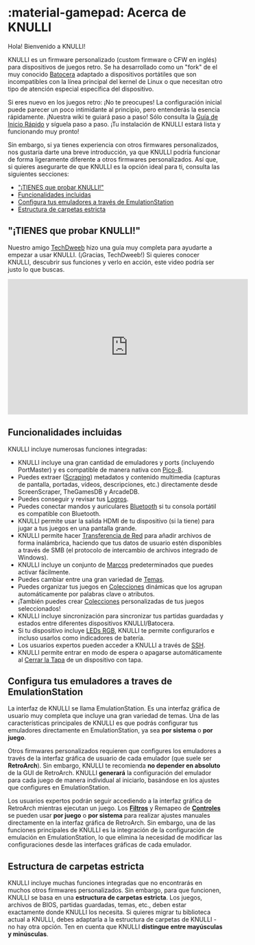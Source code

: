 # :material-gamepad: Acerca de KNULLI

Hola! Bienvenido a KNULLI!

KNULLI es un firmware personalizado (custom firmware o CFW en inglés) para dispositivos de juegos retro. Se ha desarrollado como un "fork" de el muy conocido [Batocera](https://batocera.org/) adaptado a dispositivos portátiles que son incompatibles con la línea principal del kernel de Linux o que necesitan otro tipo de atención especial específica del dispositivo.

Si eres nuevo en los juegos retro: ¡No te preocupes! La configuración inicial puede parecer un poco intimidante al principio, pero entenderás la esencia rápidamente. ¡Nuestra wiki te guiará paso a paso! Sólo consulta la [Guía de Inicio Rápido](../play/quick-start) y síguela paso a paso. ¡Tu instalación de KNULLI estará lista y funcionando muy pronto!

Sin embargo, si ya tienes experiencia con otros firmwares personalizados, nos gustaría darte una breve introducción, ya que KNULLI podría funcionar de forma ligeramente diferente a otros firmwares personalizados. Así que, si quieres asegurarte de que KNULLI es la opción ideal para ti, consulta las siguientes secciones:

* ["¡TIENES que probar KNULLI!"](#tienes-que-probar-knulli)
* [Funcionalidades incluidas](#funcionalidades-incluidas)
* [Configura tus emuladores a través de EmulationStation](#configura-tus-emuladores-a-traves-de-emulationstation)
* [Estructura de carpetas estricta](#estructura-de-carpetas-estricta)

## "¡TIENES que probar KNULLI!"

Nuestro amigo [TechDweeb](https://www.youtube.com/@TechDweeb) hizo una guía muy completa para ayudarte a empezar a usar KNULLI. (¡Gracias, TechDweeb!) Si quieres conocer KNULLI, descubrir sus funciones y verlo en acción, este video podría ser justo lo que buscas.

<iframe width="560" height="315" src="https://www.youtube.com/embed/GJQnhkNd9kU?si=bSP_jlUffjkhP4H1" title="YouTube video player" frameborder="0" allow="accelerometer; autoplay; clipboard-write; encrypted-media; gyroscope; picture-in-picture; web-share" referrerpolicy="strict-origin-when-cross-origin" allowfullscreen></iframe>

## Funcionalidades incluidas

KNULLI incluye numerosas funciones integradas:

* KNULLI incluye una gran cantidad de emuladores y ports (incluyendo PortMaster) y es compatible de manera nativa con [Pico-8](../systems/pico-8).
* Puedes extraer ([Scraping](../play/scraping)) metadatos y contenido multimedia (capturas de pantalla, portadas, vídeos, descripciones, etc.) directamente desde ScreenScraper, TheGamesDB y ArcadeDB.
* Puedes conseguir y revisar tus [Logros](../play/retro-achievements).
* Puedes conectar mandos y auriculares [Bluetooth](../configure/bluetooth) si tu consola portátil es compatible con Bluetooth.
* KNULLI permite usar la salida HDMI de tu dispositivo (si la tiene) para jugar a tus juegos en una pantalla grande.
* KNULLI permite hacer [Transferencia de Red](../play/add-games/network-transfer) para añadir archivos de forma inalámbrica, haciendo que tus datos de usuario estén disponibles a través de SMB (el protocolo de intercambio de archivos integrado de Windows).
* KNULLI incluye un conjunto de [Marcos](../configure/customization/bezel-decorations) predeterminados que puedes activar fácilmente.
* Puedes cambiar entre una gran variedad de [Temas](../configure/customization/themes).
* Puedes organizar tus juegos en [Colecciones](../configure/collections) dinámicas que los agrupan automáticamente por palabras clave o atributos.
* ¡También puedes crear [Colecciones](../configure/collections) personalizadas de tus juegos seleccionados!
* KNULLI incluye sincronización para sincronizar tus partidas guardadas y estados entre diferentes dispositivos KNULLI/Batocera.
* Si tu dispositivo incluye [LEDs RGB](../configure/rgb-leds), KNULLI te permite configurarlos e incluso usarlos como indicadores de batería.
* Los usuarios expertos pueden acceder a KNULLI a través de [SSH](../configure/SSH).
* KNULLI permite entrar en modo de espera o apagarse automáticamente al [Cerrar la Tapa](../configure/power-management) de un dispositivo con tapa.

## Configura tus emuladores a traves de EmulationStation

La interfaz de KNULLI se llama EmulationStation. Es una interfaz gráfica de usuario muy completa que incluye una gran variedad de temas. Una de las características principales de KNULLI es que podrás configurar tus emuladores directamente en EmulationStation, ya sea **por sistema** o **por juego**.

Otros firmwares personalizados requieren que configures los emuladores a través de la interfaz gráfica de usuario de cada emulador (que suele ser **RetroArch**). Sin embargo, KNULLI te recomienda **no depender en absoluto** de la GUI de RetroArch. KNULLI **generará** la configuración del emulador para cada juego de manera individual al iniciarlo, basándose en los ajustes que configures en EmulationStation.

Los usuarios expertos podrán seguir accediendo a la interfaz gráfica de RetroArch mientras ejecutan un juego. Los [**Filtros**](../configure/retroarch/shaders) y Remapeo de [**Controles**](../configure/retroarch/controls) se pueden usar **por juego** o **por sistema** para realizar ajustes manuales directamente en la interfaz gráfica de RetroArch. Sin embargo, una de las funciones principales de KNULLI es la integración de la configuración de emulación en EmulationStation, lo que elimina la necesidad de modificar las configuraciones desde las interfaces gráficas de cada emulador.

## Estructura de carpetas estricta

KNULLI incluye muchas funciones integradas que no encontrarás en muchos otros firmwares personalizados. Sin embargo, para que funcionen, KNULLI se basa en una **estructura de carpetas estricta**. Los juegos, archivos de BIOS, partidas guardadas, temas, etc., deben estar exactamente donde KNULLI los necesita. Si quieres migrar tu biblioteca actual a KNULLI, debes adaptarla a la estructura de carpetas de KNULLI - no hay otra opción. Ten en cuenta que KNULLI **distingue entre mayúsculas y minúsculas**.